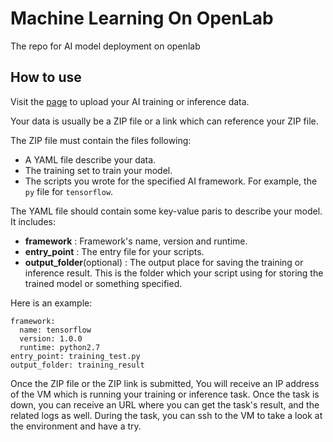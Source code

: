 # Machine Learning On OpenLab

The repo for AI model deployment on openlab

## How to use

Visit the [page](http://moo-ai.github.io/workflow.html) to upload your AI training or
inference data.

Your data is usually be a ZIP file or a link which can reference your ZIP file.

The ZIP file must contain the files following:
  * A YAML file describe your data.
  * The training set to train your model.
  * The scripts you wrote for the specified AI framework. For example, the `py`
    file for `tensorflow`.

The YAML file should contain some key-value paris to describe your model. It
includes:
  * **framework** : Framework's name, version and runtime.
  * **entry_point** : The entry file for your scripts.
  * **output_folder**(optional) : The output place for saving the training or
    inference result. This is the folder which your script using for storing
    the trained model or something specified.

Here is an example:

```
framework:
  name: tensorflow
  version: 1.0.0
  runtime: python2.7
entry_point: training_test.py
output_folder: training_result
```

Once the ZIP file or the ZIP link is submitted, You will receive an IP address
of the VM which is running your training or inference task. Once the task is
down, you can receive an URL where you can get the task's result, and the
related logs as well. During the task, you can ssh to the VM to take a look at
the environment and have a try.
